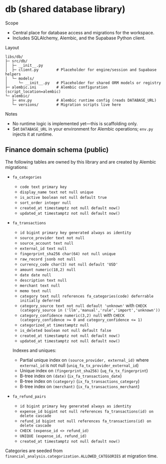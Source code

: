 # db (shared database library)

Scope
- Central place for database access and migrations for the workspace.
- Includes SQLAlchemy, Alembic, and the Supabase Python client.

Layout

```
libs/db/
├─ src/db/
│  ├─ __init__.py
│  ├─ client.py        # Placeholder for engine/session and Supabase helpers
│  └─ models/
│     └─ __init__.py   # Placeholder for shared ORM models or registry
├─ alembic.ini         # Alembic configuration (script_location=alembic)
└─ alembic/
   ├─ env.py           # Alembic runtime config (reads DATABASE_URL)
   └─ versions/        # Migration scripts live here
```

Notes
- No runtime logic is implemented yet—this is scaffolding only.
- Set `DATABASE_URL` in your environment for Alembic operations; `env.py` injects it at runtime.

## Finance domain schema (public)

The following tables are owned by this library and are created by Alembic migrations:

- `fa_categories`
  - `code text primary key`
  - `display_name text not null unique`
  - `is_active boolean not null default true`
  - `sort_order integer null`
  - `created_at timestamptz not null default now()`
  - `updated_at timestamptz not null default now()`

- `fa_transactions`
  - `id bigint primary key generated always as identity`
  - `source_provider text not null`
  - `source_account text null`
  - `external_id text null`
  - `fingerprint_sha256 char(64) not null unique`
  - `raw_record jsonb not null`
  - `currency_code char(3) not null default 'USD'`
  - `amount numeric(18,2) null`
  - `date date null`
  - `description text null`
  - `merchant text null`
  - `memo text null`
  - `category text null references fa_categories(code) deferrable initially deferred`
  - `category_source text not null default 'unknown'` with `CHECK (category_source in ('llm','manual','rule','import','unknown'))`
  - `category_confidence numeric(3,2) null` with `CHECK (category_confidence >= 0 and category_confidence <= 1)`
  - `categorized_at timestamptz null`
  - `is_deleted boolean not null default false`
  - `created_at timestamptz not null default now()`
  - `updated_at timestamptz not null default now()`

  Indexes and uniques:
  - Partial unique index on `(source_provider, external_id)` where `external_id` is not null (`uniq_fa_tx_provider_external_id`)
  - Unique index on `(fingerprint_sha256)` (`uq_fa_tx_fingerprint`)
  - B-tree index on `(date)` (`ix_fa_transactions_date`)
  - B-tree index on `(category)` (`ix_fa_transactions_category`)
  - B-tree index on `(merchant)` (`ix_fa_transactions_merchant`)

- `fa_refund_pairs`
  - `id bigint primary key generated always as identity`
  - `expense_id bigint not null references fa_transactions(id) on delete cascade`
  - `refund_id bigint not null references fa_transactions(id) on delete cascade`
  - `CHECK (expense_id <> refund_id)`
  - `UNIQUE (expense_id, refund_id)`
  - `created_at timestamptz not null default now()`

Categories are seeded from `financial_analysis.categorization.ALLOWED_CATEGORIES` at migration time.
